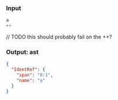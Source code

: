 ### Input
```js
a
++
```

// TODO this should probably fail on the ++?
### Output: ast
```json
{
  "IdentRef": {
    "span": "0:1",
    "name": "a"
  }
}
```
